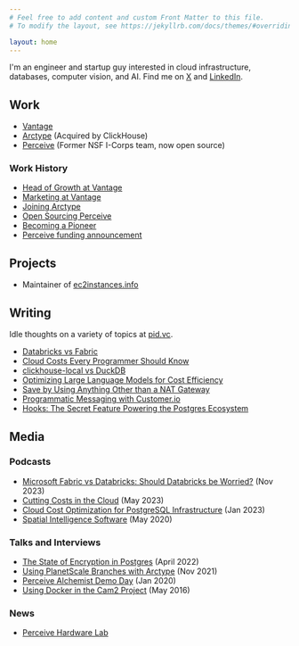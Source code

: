 ```yaml
---
# Feel free to add content and custom Front Matter to this file.
# To modify the layout, see https://jekyllrb.com/docs/themes/#overriding-theme-defaults

layout: home
---
```


I'm an engineer and startup guy interested in cloud infrastructure, databases, computer vision, and AI. Find me on [X](https://x.com/retttx) and [LinkedIn](https://www.linkedin.com/in/everettberry/).

## Work

- [Vantage](https://vantage.sh)
- [Arctype](https://www.linkedin.com/company/get-arctype/) (Acquired by ClickHouse)
- [Perceive](https://prcvlabs.org/) (Former NSF I-Corps team, now open source)

### Work History

- [Head of Growth at Vantage](https://www.linkedin.com/feed/update/urn:li:activity:7110615407547273216/)
- [Marketing at Vantage](https://twitter.com/retttx/status/1518968046685081605)
- [Joining Arctype](https://www.linkedin.com/posts/everettberry_arctype-sql-client-free-sql-editor-for-activity-6846503627809533952-3E-4)
- [Open Sourcing Perceive](https://twitter.com/retttx/status/1401581585854435331)
- [Becoming a Pioneer](https://pioneer.app/blog/meet-the-pioneers-take-4/)
- [Perceive funding announcement](https://www.purdue.edu/newsroom/releases/2016/Q4/purdue-graduates-developing-user-friendly,-cost-effective-retail-analytics-software.html)

## Projects

- Maintainer of [ec2instances.info](https://ec2instances.info)

## Writing

Idle thoughts on a variety of topics at [pid.vc](https://pid.vc).

- [Databricks vs Fabric](https://www.vantage.sh/blog/databricks-vs-microsoft-fabric-pricing-analysis)
- [Cloud Costs Every Programmer Should Know](https://www.vantage.sh/blog/cloud-costs-every-programmer-should-know)
- [clickhouse-local vs DuckDB](https://www.vantage.sh/blog/clickhouse-local-vs-duckdb)
- [Optimizing Large Language Models for Cost Efficiency](https://www.vantage.sh/blog/optimize-large-language-model-costs)
- [Save by Using Anything Other than a NAT Gateway](https://www.vantage.sh/blog/nat-gateway-vpc-endpoint-savings)
- [Programmatic Messaging with Customer.io](https://medium.com/@epberry/programmatic-messaging-with-customer-io-7df42927ec10)
- [Hooks: The Secret Feature Powering the Postgres Ecosystem](https://medium.com/cto-dive/hooks-the-secret-feature-powering-the-postgres-ecosystem-f05b3b82e0ba)

## Media

### Podcasts

- [Microsoft Fabric vs Databricks: Should Databricks be Worried?](https://open.spotify.com/episode/0kkBdUukECmyroq3ThRqFg) (Nov 2023)
- [Cutting Costs in the Cloud](https://www.lastweekinaws.com/podcast/screaming-in-the-cloud/cutting-costs-in-cloud-with-everett-berry/) (May 2023)
- [Cloud Cost Optimization for PostgreSQL Infrastructure](https://www.youtube.com/watch?v=ZPL-j0pJPiY) (Jan 2023)
- [Spatial Intelligence Software](https://ftf.seedscout.com/fi-everett-berry-perceive-on-spatial-intelligence/) (May 2020)

### Talks and Interviews

- [The State of Encryption in Postgres](https://www.youtube.com/watch?v=lFM6PifnDiQ) (April 2022)
- [Using PlanetScale Branches with Arctype](https://www.youtube.com/watch?v=AbRvz3MwLO8) (Nov 2021)
- [Perceive Alchemist Demo Day](https://vimeo.com/387744175) (Jan 2020)
- [Using Docker in the Cam2 Project](https://www.youtube.com/watch?v=RSPunq3bpUE) (May 2016)

### News

- [Perceive Hardware Lab](https://www.ibj.com/articles/72281-fishers-iot-lab-nearly-maxed-out-in-less-than-a-year)
